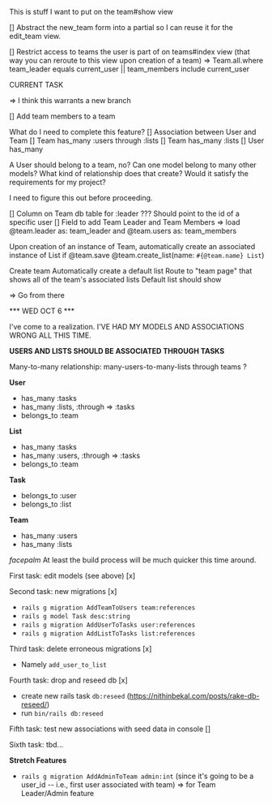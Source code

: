 This is stuff I want to put on the team#show view
 <!-- Team Leader: <%= @team.leader.name %> 
 Team Members
 <ul>
    <% @team.members.each do |member| %>
    <li><%= `#{member.name} | #{member.role}` %></li>
    <% end %>
 </ul>

 Team Tasks - ??? -->

 [] Abstract the new_team form into a partial so I can reuse it for the edit_team view.

 [] Restrict access to teams the user is part of on teams#index view (that way you can reroute to this view upon creation of a team)
  => Team.all.where team_leader equals current_user || team_members include current_user

CURRENT TASK

=> I think this warrants a new branch

[] Add team members to a team

What do I need to complete this feature?
[] Association between User and Team
   [] Team has_many :users through :lists 
   [] Team has_many :lists 
   [] User has_many 

A User should belong to a team, no? Can one model belong to many other models? What kind of relationship does that create? Would it satisfy the requirements for my project?

I need to figure this out before proceeding.

[] Column on Team db table for :leader ??? Should point to the id of a specific user 
[] Field to add Team Leader and Team Members => load @team.leader as: team_leader and @team.users as: team_members

Upon creation of an instance of Team, automatically create an associated instance of List
   if @team.save 
      @team.create_list(name: `#{@team.name} List`)

Create team
Automatically create a default list 
Route to "team page" that shows all of the team's associated lists 
Default list should show

=> Go from there

*** WED OCT 6 ***

I've come to a realization. I'VE HAD MY MODELS AND ASSOCIATIONS WRONG ALL THIS TIME. 

**USERS AND LISTS SHOULD BE ASSOCIATED THROUGH TASKS**

Many-to-many relationship: many-users-to-many-lists through teams ?

**User**

- has_many :tasks
- has_many :lists, :through ⇒ :tasks
- belongs_to :team

**List**

- has_many :tasks
- has_many :users, :through ⇒ :tasks
- belongs_to :team

**Task**

- belongs_to :user
- belongs_to :list

**Team**

- has_many :users
- has_many :lists

*facepalm* At least the build process will be much quicker this time around. 

First task: edit models (see above) [x]

Second task: new migrations [x]

- `rails g migration AddTeamToUsers team:references`
- `rails g model Task desc:string`
- `rails g migration AddUserToTasks user:references`
- `rails g migration AddListToTasks list:references`

Third task: delete erroneous migrations [x]
- Namely `add_user_to_list` 

Fourth task: drop and reseed db [x]
- create new rails task `db:reseed` (https://nithinbekal.com/posts/rake-db-reseed/)
- run `bin/rails db:reseed`

Fifth task: test new associations with seed data in console []

Sixth task: tbd...

**Stretch Features**
- `rails g migration AddAdminToTeam admin:int` (since it's going to be a user_id -- i.e., first user associated with team) => for Team Leader/Admin feature